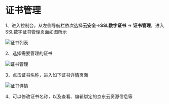# 证书管理

1、进入控制台，从左侧导航栏依次选择**云安全**->**SSL数字证书** -> **证书管理**，进入SSL数字证书管理页面如图所示

![证书列表](/image/SSL-Certificate/证书列表.png)

2、选择需要管理的证书

![证书管理](/image/SSL-Certificate/证书管理.png)

3、点击证书名称，进入如下证书详情页面

![证书详情](/image/SSL-Certificate/证书管理-详情.png)

4、可以修改证书名称，以及查看、编辑绑定的京东云资源信息等

